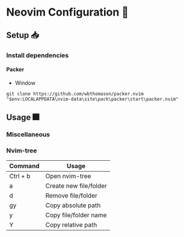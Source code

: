 # Neovim Configuration 🔧
## Setup 📥
### Install dependencies
#### Packer
-   Window
```
git clone https://github.com/wbthomason/packer.nvim "$env:LOCALAPPDATA\nvim-data\site\pack\packer\start\packer.nvim"
```
## Usage 🎆
### Miscellaneous
### Nvim-tree
| Command  | Usage                  |
|----------|------------------------|
| Ctrl + b | Open nvim-tree         |
| a        | Create new file/folder |
| d        | Remove file/folder     |
| gy       | Copy absolute path     |
| y        | Copy file/folder name  |
| Y        | Copy relative path     |
